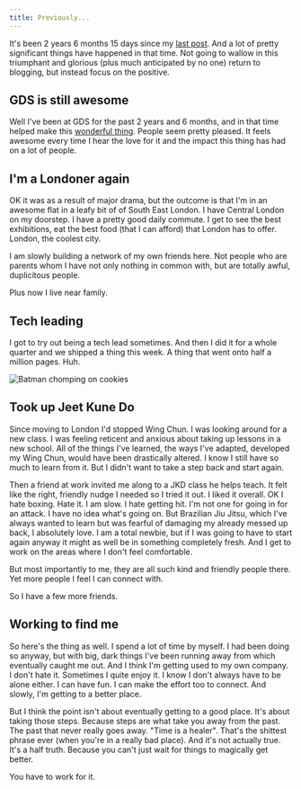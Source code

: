 ```yaml
---
title: Previously...
---
```


It's been 2 years 6 months 15 days since my [last post](2016-12-05-pivot). And a lot of pretty significant things have happened in that time. Not going to wallow in this triumphant and glorious (plus much anticipated by no one) return to blogging, but instead focus on the positive.

## GDS is still awesome

Well I've been at GDS for the past 2 years and 6 months, and in that time helped make this [wonderful thing](https://insidegovuk.blog.gov.uk/2019/06/05/helping-content-designers-access-gov-uk-data-quickly-and-easily/). People seem pretty pleased. It feels awesome every time I hear the  love for it and the impact this thing has had on a lot of people.

## I'm a Londoner again

OK it was as a result of major drama, but the outcome is that I'm in an awesome flat in a leafy bit of of South East London. I have Central London on my doorstep. I have a pretty good daily commute. I get to see the best exhibitions, eat the best food (that I can afford) that London has to offer. London, the coolest city.

I am slowly building a network of my own friends here. Not people who are parents whom I have not only nothing in common with, but are totally awful, duplicitous people.

Plus now I live near family.

## Tech leading

I got to try out being a tech lead sometimes. And then I did it for a whole quarter and we shipped a thing this week. A thing that went onto half a million pages. Huh.

![Batman chomping on cookies](cookies.gif)

## Took up Jeet Kune Do

Since moving to London I'd stopped Wing Chun. I was looking around for a new class. I was feeling reticent and anxious about taking up lessons in a new school. All of the things I've learned, the ways I've adapted, developed my Wing Chun, would have been drastically altered. I know I still have so much to learn from it. But I didn't want to take a step back and start again.

Then a friend at work invited me along to a JKD class he helps teach. It felt like the right, friendly nudge I needed so I tried it out. I liked it overall. OK I hate boxing. Hate it. I am slow. I hate getting hit. I'm not one for going in for an attack. I have no idea what's going on. But Brazilian Jiu Jitsu, which I've always wanted to learn but was fearful of damaging my already messed up back, I absolutely love. I am a total newbie, but if I was going to have to start again anyway it might as well be in something completely fresh. And I get to work on the areas where I don't feel comfortable.

But most importantly to me, they are all such kind and friendly people there. Yet more people I feel I can connect with.

So I have a few more friends.

## Working to find me

So here's the thing as well. I spend a lot of time by myself. I had been doing so anyway, but with big, dark things I've been running away from which eventually caught me out. And I think I'm getting used to my own company. I don't hate it. Sometimes I quite enjoy it. I know I don't always have to be alone either. I can have fun. I can make the effort too to connect. And slowly, I'm getting to a better place.

But I think the point isn't about eventually getting to a good place. It's about taking those steps. Because steps are what take you away from the past. The past that never really goes away. "Time is a healer". That's the shittest phrase ever (when you're in a really bad place). And it's not actually true. It's a half truth. Because you can't just wait for things to magically get better.

You have to work for it.
